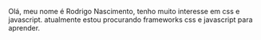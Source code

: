 Olá, meu nome é Rodrigo Nascimento, tenho muito interesse em css e javascript. atualmente estou procurando frameworks css e javascript para aprender.
